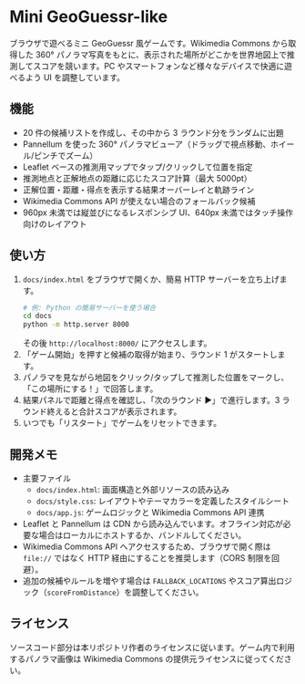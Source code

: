 # Mini GeoGuessr-like

ブラウザで遊べるミニ GeoGuessr 風ゲームです。Wikimedia Commons から取得した 360° パノラマ写真をもとに、表示された場所がどこかを世界地図上で推測してスコアを競います。PC やスマートフォンなど様々なデバイスで快適に遊べるよう UI を調整しています。

## 機能

- 20 件の候補リストを作成し、その中から 3 ラウンド分をランダムに出題
- Pannellum を使った 360° パノラマビューア（ドラッグで視点移動、ホイール/ピンチでズーム）
- Leaflet ベースの推測用マップでタップ/クリックして位置を指定
- 推測地点と正解地点の距離に応じたスコア計算（最大 5000pt）
- 正解位置・距離・得点を表示する結果オーバーレイと軌跡ライン
- Wikimedia Commons API が使えない場合のフォールバック候補
- 960px 未満では縦並びになるレスポンシブ UI、640px 未満ではタッチ操作向けのレイアウト

## 使い方

1. `docs/index.html` をブラウザで開くか、簡易 HTTP サーバーを立ち上げます。
   ```bash
   # 例: Python の簡易サーバーを使う場合
   cd docs
   python -m http.server 8000
   ```
   その後 `http://localhost:8000/` にアクセスします。
2. 「ゲーム開始」を押すと候補の取得が始まり、ラウンド 1 がスタートします。
3. パノラマを見ながら地図をクリック/タップして推測した位置をマークし、「この場所にする！」で回答します。
4. 結果パネルで距離と得点を確認し、「次のラウンド ▶」で進行します。3 ラウンド終えると合計スコアが表示されます。
5. いつでも「リスタート」でゲームをリセットできます。

## 開発メモ

- 主要ファイル
  - `docs/index.html`: 画面構造と外部リソースの読み込み
  - `docs/style.css`: レイアウトやテーマカラーを定義したスタイルシート
  - `docs/app.js`: ゲームロジックと Wikimedia Commons API 連携
- Leaflet と Pannellum は CDN から読み込んでいます。オフライン対応が必要な場合はローカルにホストするか、バンドルしてください。
- Wikimedia Commons API へアクセスするため、ブラウザで開く際は `file://` ではなく HTTP 経由にすることを推奨します（CORS 制限を回避）。
- 追加の候補やルールを増やす場合は `FALLBACK_LOCATIONS` やスコア算出ロジック（`scoreFromDistance`）を調整してください。

## ライセンス

ソースコード部分は本リポジトリ作者のライセンスに従います。ゲーム内で利用するパノラマ画像は Wikimedia Commons の提供元ライセンスに従ってください。
